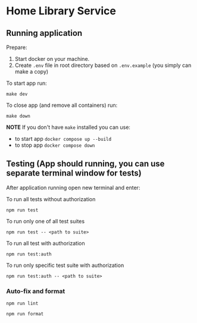 # Home Library Service

## Running application

Prepare:

1. Start docker on your machine.
2. Create `.env` file in root directory based on `.env.example` (you simply can make a copy)

To start app run:

```
make dev
```

To close app (and remove all containers) run:

```
make down
```

**NOTE** If you don't have `make` installed you can use:

- to start app `docker compose up --build`
- to stop app `docker compose down `

## Testing (App should running, you can use separate terminal window for tests)

After application running open new terminal and enter:

To run all tests without authorization

```
npm run test
```

To run only one of all test suites

```
npm run test -- <path to suite>
```

To run all test with authorization

```
npm run test:auth
```

To run only specific test suite with authorization

```
npm run test:auth -- <path to suite>
```

### Auto-fix and format

```
npm run lint
```

```
npm run format
```
